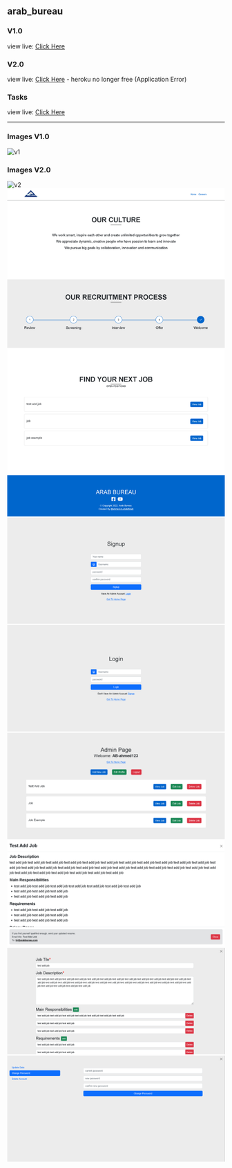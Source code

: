 ## arab_bureau

### V1.0

view live: [Click Here](https://ahmed-mo1300.github.io/arab-bureau-v1)

### V2.0

view live: [Click Here](https://arab-bureau-v2.herokuapp.com) - heroku no longer free (Application Error)

### Tasks

view live: [Click Here](./TASKS.md)

---

### Images V1.0
![v1](./v1-img/Home.png)

### Images V2.0
![v2](./v2-img/Home.png)
![v2](./v2-img/Careers.png)
![v2](./v2-img/Signup.png)
![v2](./v2-img/Login.png)
![v2](./v2-img/Admin.png)
![v2](./v2-img/View-job.png)
![v2](./v2-img/Edit-job.png)
![v2](./v2-img/Edit-profile.png)
